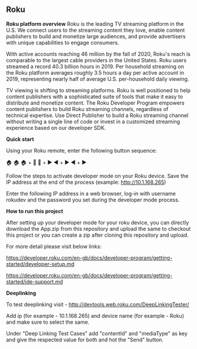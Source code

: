 ## Roku

**Roku platform overview**
Roku is the leading TV streaming platform in the U.S. We connect users to the streaming content they love, enable content publishers to build and monetize large audiences, and provide advertisers with unique capabilities to engage consumers.

With active accounts reaching 46 million by the fall of 2020, Roku's reach is comparable to the largest cable providers in the United States. Roku users streamed a record 40.3 billion hours in 2019. Per household streaming on the Roku platform averages roughly 3.5 hours a day per active account in 2019, representing nearly half of average U.S. per-household daily viewing.

TV viewing is shifting to streaming platforms. Roku is well positioned to help content publishers with a sophisticated suite of tools that make it easy to distribute and monetize content. The Roku Developer Program empowers content publishers to build Roku streaming channels, regardless of technical expertise. Use Direct Publisher to build a Roku streaming channel without writing a single line of code or invest in a customized streaming experience based on our developer SDK.


**Quick start**

Using your Roku remote, enter the following button sequence:

🏠 🏠 🏠 + 🔼 🔼 + ▶️ ◀️ + ▶️ ◀️ + ▶️

Follow the steps to activate developer mode on your Roku device. Save the IP address at the end of the process (example: http://10.1.168.265)

Enter the following IP address in a web browser, log-in with username rokudev and the password you set during the developer mode process.

**How to run this project**

After setting up your developer mode for your roku device, you can directly download the App.zip from this repository and upload the same to checkout this project or you can create a zip after cloning this repository and upload.

For more detail please visit below links:

https://developer.roku.com/en-gb/docs/developer-program/getting-started/developer-setup.md

https://developer.roku.com/en-gb/docs/developer-program/getting-started/ide-support.md


**Deeplinking**

To test deeplinking visit - http://devtools.web.roku.com/DeepLinkingTester/

Add ip (for example - 10.1.168.265) and device name (for example - Roku) and make sure to select the same.

Under "Deep Linking Test Cases" add "contentId" and "mediaType" as key and give the respected value for both and hot the "Send" button.

```
```
